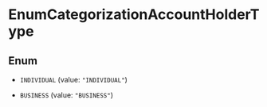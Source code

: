 

# EnumCategorizationAccountHolderType

## Enum


* `INDIVIDUAL` (value: `"INDIVIDUAL"`)

* `BUSINESS` (value: `"BUSINESS"`)



